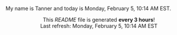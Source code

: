 My name is Tanner and today is Monday, February 5, 10:14 AM EST.

<p align="center">This <i>README</i> file is generated <b>every 3 hours</b>!</br>Last refresh: Monday, February 5, 10:14 AM EST<br /></p>
